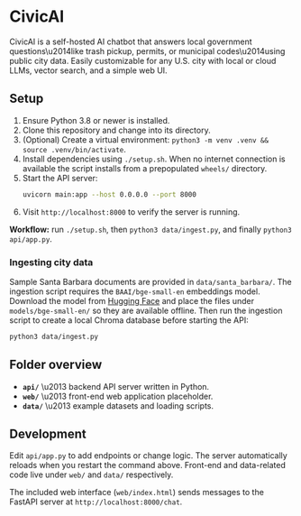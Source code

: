 # CivicAI
CivicAI is a self-hosted AI chatbot that answers local government questions\u2014like trash pickup, permits, or municipal codes\u2014using public city data. Easily customizable for any U.S. city with local or cloud LLMs, vector search, and a simple web UI.

## Setup
1. Ensure Python 3.8 or newer is installed.
2. Clone this repository and change into its directory.
3. (Optional) Create a virtual environment: `python3 -m venv .venv && source .venv/bin/activate`.
4. Install dependencies using `./setup.sh`. When no internet connection is available the script installs from a prepopulated `wheels/` directory.
5. Start the API server:
   ```bash
   uvicorn main:app --host 0.0.0.0 --port 8000
   ```
6. Visit `http://localhost:8000` to verify the server is running.

**Workflow:** run `./setup.sh`, then `python3 data/ingest.py`, and finally `python3 api/app.py`.

### Ingesting city data
Sample Santa Barbara documents are provided in `data/santa_barbara/`. The
ingestion script requires the `BAAI/bge-small-en` embeddings model. Download
the model from [Hugging Face](https://huggingface.co/BAAI/bge-small-en) and
place the files under `models/bge-small-en/` so they are available offline.
Then run the ingestion script to create a local Chroma database before starting
the API:

```bash
python3 data/ingest.py
```

## Folder overview
- **`api/`** \u2013 backend API server written in Python.
- **`web/`** \u2013 front-end web application placeholder.
- **`data/`** \u2013 example datasets and loading scripts.

## Development
Edit `api/app.py` to add endpoints or change logic. The server automatically reloads when you restart the command above. Front-end and data-related code live under `web/` and `data/` respectively.

The included web interface (`web/index.html`) sends messages to the FastAPI
server at `http://localhost:8000/chat`.


